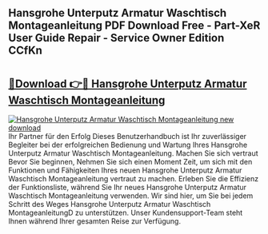 ## Hansgrohe Unterputz Armatur Waschtisch Montageanleitung PDF Download Free - Part-XeR User Guide Repair - Service Owner Edition CCfKn

# <h2><a href="http://df88adq.blite.top/?on=Hansgrohe+Unterputz+Armatur+Waschtisch+Montageanleitung">🔗Download 👉🔴 Hansgrohe Unterputz Armatur Waschtisch Montageanleitung</a></h2>

[![Hansgrohe Unterputz Armatur Waschtisch Montageanleitung new download](https://i.imgur.com/lujVjoI.png)](http://df88adq.blite.top/?on=Hansgrohe+Unterputz+Armatur+Waschtisch+Montageanleitung)
Ihr Partner für den Erfolg Dieses Benutzerhandbuch ist Ihr zuverlässiger Begleiter bei der erfolgreichen Bedienung und Wartung Ihres Hansgrohe Unterputz Armatur Waschtisch Montageanleitung. Machen Sie sich vertraut Bevor Sie beginnen, Nehmen Sie sich einen Moment Zeit, um sich mit den Funktionen und Fähigkeiten Ihres neuen Hansgrohe Unterputz Armatur Waschtisch Montageanleitung vertraut zu machen. Erleben Sie die Effizienz der Funktionsliste, während Sie Ihr neues Hansgrohe Unterputz Armatur Waschtisch Montageanleitung verwenden. Wir sind hier, um Sie bei jedem Schritt des Weges Hansgrohe Unterputz Armatur Waschtisch MontageanleitungD zu unterstützen. Unser Kundensupport-Team steht Ihnen während Ihrer gesamten Reise zur Verfügung.

